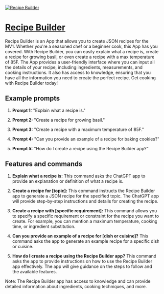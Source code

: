 [![Recipe Builder](null)](https://chat.openai.com/g/g-ff82bTcZL-recipe-builder)

# [Recipe Builder](https://chat.openai.com/g/g-ff82bTcZL-recipe-builder)

Recipe Builder is an App that allows you to create JSON recipes for the MV1. Whether you're a seasoned chef or a beginner cook, this App has you covered. With Recipe Builder, you can easily explain what a recipe is, create a recipe for growing basil, or even create a recipe with a max temperature of 85F. The App provides a user-friendly interface where you can input all the details of your recipe, including ingredients, measurements, and cooking instructions. It also has access to knowledge, ensuring that you have all the information you need to create the perfect recipe. Get cooking with Recipe Builder today!

## Example prompts

1. **Prompt 1:** "Explain what a recipe is."

2. **Prompt 2:** "Create a recipe for growing basil."

3. **Prompt 3:** "Create a recipe with a maximum temperature of 85F."

4. **Prompt 4:** "Can you provide an example of a recipe for baking cookies?"

5. **Prompt 5:** "How do I create a recipe using the Recipe Builder app?"

## Features and commands

1. **Explain what a recipe is:** This command asks the ChatGPT app to provide an explanation or definition of what a recipe is.

2. **Create a recipe for [topic]:** This command instructs the Recipe Builder app to generate a JSON recipe for the specified topic. The ChatGPT app will provide step-by-step instructions and details for creating the recipe.

3. **Create a recipe with [specific requirement]:** This command allows you to specify a specific requirement or constraint for the recipe you want to create. For example, you can mention a maximum temperature, cooking time, or ingredient substitution.

4. **Can you provide an example of a recipe for [dish or cuisine]?** This command asks the app to generate an example recipe for a specific dish or cuisine.

5. **How do I create a recipe using the Recipe Builder app?** This command asks the app to provide instructions on how to use the Recipe Builder app effectively. The app will give guidance on the steps to follow and the available features.

Note: The Recipe Builder app has access to knowledge and can provide detailed information about ingredients, cooking techniques, and more.